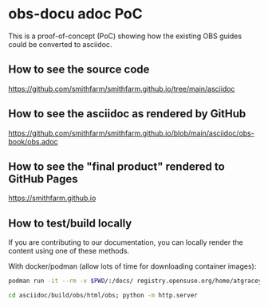 # obs-docu adoc PoC

This is a proof-of-concept (PoC) showing how the existing OBS guides could be
converted to asciidoc.

## How to see the source code

https://github.com/smithfarm/smithfarm.github.io/tree/main/asciidoc

## How to see the asciidoc as rendered by GitHub

https://github.com/smithfarm/smithfarm.github.io/blob/main/asciidoc/obs-book/obs.adoc

## How to see the "final product" rendered to GitHub Pages

https://smithfarm.github.io

## How to test/build locally

If you are contributing to our documentation, you can locally render the content using one of these methods. 

With docker/podman (allow lots of time for downloading container images):

```bash
podman run -it --rm -v $PWD/:/docs/ registry.opensuse.org/home/atgracey/cnbp/containers/builder:latest bash -c 'cd /docs/asciidoc; daps -d DC-obs html'

cd asciidoc/build/obs/html/obs; python -m http.server
```
